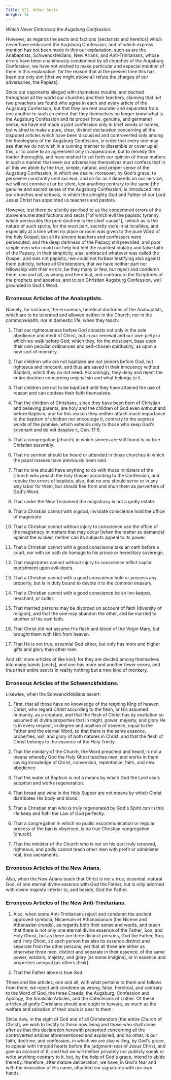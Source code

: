 ```yaml
---
Title: XII. Other Sects
Weight: 14
---
```


<span class="text-lg">*Which Never Embraced the Augsburg Confession.*</span>

However, as regards the sects and factions [sectarists and heretics] which never have embraced the Augsburg Confession, and of which express mention has not been made in this our explanation, such as are the Anabaptists, Schwenckfeldians, New Arians, and Anti-Trinitarians, whose errors have been unanimously condemned by all churches of the Augsburg Confession, we have not wished to make particular and especial mention of them in this explanation, for the reason that at the present time this has been our only aim [that we might above all refute the charges of our adversaries, the Papists].

Since our opponents alleged with shameless mouths, and decried throughout all the world our churches and their teachers, claiming that not two preachers are found who agree in each and every article of the Augsburg Confession, but that they are rent asunder and separated from one another to such an extent that they themselves no longer know what is the Augsburg Confession and its proper [true, genuine, and germane] sense; we have not made a joint confession only in brief words or names, but wished to make a pure, clear, distinct declaration concerning all the disputed articles which have been discussed and controverted only among the theologians of the Augsburg Confession, in order that every one may see that we do not wish in a cunning manner to dissemble or cover up all this, or to come to an agreement only in appearance; but to remedy the matter thoroughly, and have wished to set forth our opinion of these matters in such a manner that even our adversaries themselves must confess that in all this we abide by the true, simple, natural, and proper sense of the Augsburg Confession, in which we desire, moreover, by God's grace, to persevere constantly until our end; and so far as it depends on our service, we will not connive at or be silent, lest anything contrary to the same [the genuine and sacred sense of the Augsburg Confession] is introduced into our churches and schools, in which the almighty God and Father of our Lord Jesus Christ has appointed us teachers and pastors.

However, lest there be silently ascribed to us the condemned errors of the above enumerated factions and sects ["of which evil the papistic tyranny, which persecutes the pure doctrine is the chief cause"], -which as is the nature of such spirits, for the most part, secretly stole in at localities, and especially at a time when no place or room was given to the pure Word of the holy Gospel, but all its sincere teachers and confessors were persecuted, and the deep darkness of the Papacy still prevailed, and poor simple men who could not help but feel the manifest idolatry and false faith of the Papacy, in their simplicity, alas! embraced whatever was called the Gospel, and was not papistic,-we could not forbear testifying also against them publicly, before all Christendom, that we have neither part nor fellowship with their errors, be they many or few, but reject and condemn them, one and all, as wrong and heretical, and contrary to the Scriptures of the prophets and apostles, and to our Christian Augsburg Confession, well grounded in God's Word.

### Erroneous Articles of the Anabaptists.

Namely, for instance, the erroneous, heretical doctrines of the Anabaptists, which are to be tolerated and allowed neither in the Church, nor in the commonwealth, nor in domestic life, when they teach:

1. That our righteousness before God consists not only in the sole obedience and merit of Christ, but in our renewal and our own piety in which we walk before God; which they, for the most part, base upon their own peculiar ordinances and self-chosen spirituality, as upon a new sort of monkery.

2. That children who are not baptized are not sinners before God, but righteous and innocent, and thus are saved in their innocency without Baptism, which they do not need. Accordingly, they deny and reject the entire doctrine concerning original sin and what belongs to it.

3. That children are not to be baptized until they have attained the use of reason and can confess their faith themselves.

4. That the children of Christians, since they have been born of Christian and believing parents, are holy and the children of God even without and before Baptism; and for this reason they neither attach much importance to the baptism of children nor encourage it, contrary to the express words of the promise, which extends only to those who keep God's covenant and do not despise it, Gen. 17:9.

5. That a congregation [church] in which sinners are still found is no true Christian assembly.

6. That no sermon should be heard or attended in those churches in which the papal masses have previously been said.

7. That no one should have anything to do with those ministers of the Church who preach the holy Gospel according to the Confession, and rebuke the errors of baptists; also, that no one should serve or in any way labor for them, but should flee from and shun them as perverters of God's Word.

8. That under the New Testament the magistracy is not a godly estate.

9. That a Christian cannot with a good, inviolate conscience hold the office of magistrate.

10. That a Christian cannot without injury to conscience use the office of the magistracy in matters that may occur [when the matter so demands] against the wicked, neither can its subjects appeal to its power.

11. That a Christian cannot with a good conscience take an oath before a court, nor with an oath do homage to his prince or hereditary sovereign.

12. That magistrates cannot without injury to conscience inflict capital punishment upon evil-doers.

13. That a Christian cannot with a good conscience hold or possess any property, but is in duty bound to devote it to the common treasury.

14. That a Christian cannot with a good conscience be an inn-keeper, merchant, or cutler.

15. That married persons may be divorced on account of faith [diversity of religion], and that the one may abandon the other, and be married to another of his own faith.

16. That Christ did not assume His flesh and blood of the Virgin Mary, but brought them with Him from heaven.

17. That He is not true, essential God either, but only has more and higher gifts and glory than other men.

And still more articles of like kind; for they are divided among themselves into many bands [sects], and one has more and another fewer errors, and thus their entire sect is in reality nothing but a new kind of monkery.

### Erroneous Articles of the Schwenckfeldians.

Likewise, when the Schwenckfeldians assert:

1. First, that all those have no knowledge of the reigning King of heaven, Christ, who regard Christ according to the flesh, or His assumed humanity, as a creature, and that the flesh of Christ has by exaltation so assumed all divine properties that in might, power, majesty, and glory He is in every respect, in degree and position of essence, equal to the Father and the eternal Word, so that there is the same essence, properties, will, and glory of both natures in Christ, and that the flesh of Christ belongs to the essence of the Holy Trinity.

2. That the ministry of the Church, the Word preached and heard, is not a means whereby God the Holy Ghost teaches men, and works in them saving knowledge of Christ, conversion, repentance, faith, and new obedience.

3. That the water of Baptism is not a means by which God the Lord seals adoption and works regeneration.

4. That bread and wine in the Holy Supper are not means by which Christ distributes His body and blood.

5. That a Christian man who is truly regenerated by God's Spirit can in this life keep and fulfil the Law of God perfectly.

6. That a congregation in which no public excommunication or regular process of the ban is observed, is no true Christian congregation [church].

7. That the minister of the Church who is not on his part truly renewed, righteous, and godly cannot teach other men with profit or administer real, true sacraments.

### Erroneous Articles of the New Arians.

Also, when the New Arians teach that Christ is not a true, essential, natural God, of one eternal divine essence with God the Father, but is only adorned with divine majesty inferior to, and beside, God the Father.

### Erroneous Articles of the New Anti-Trinitarians.

1. Also, when some Anti-Trinitarians reject and condemn the ancient approved symbola, Nicaenum et Athanasianum (the Nicene and Athanasian creeds), as regards both their sense and words, and teach that there is not only one eternal divine essence of the Father, Son, and Holy Ghost, but as there are three distinct persons, God the Father, Son, and Holy Ghost, so each person has also its essence distinct and separate from the other persons; yet that all three are either as otherwise three men, distinct and separate in their essence, of the same power, wisdom, majesty, and glory [as some imagine], or in essence and properties unequal [as others think].

2. That the Father alone is true God.

These and like articles, one and all, with what pertains to them and follows from them, we reject and condemn as wrong, false, heretical, and contrary to the Word of God, the three Creeds, the Augsburg, Confession and Apology, the Smalcald Articles, and the Catechisms of Luther. Of these articles all godly Christians should and ought to beware, as much as the welfare and salvation of their souls is dear to them.

Since now, in the sight of God and of all Christendom [the entire Church of Christ], we wish to testify to those now living and those who shall come after us that this declaration herewith presented concerning all the controverted articles aforementioned and explained, and no other, is our faith, doctrine, and confession, in which we are also willing, by God's grace, to appear with intrepid hearts before the judgment-seat of Jesus Christ, and give an account of it; and that we will neither privately nor publicly speak or write anything contrary to it, but, by the help of God's grace, intend to abide thereby: therefore, after mature deliberation, we have, in God's fear and with the invocation of His name, attached our signatures with our own hands.